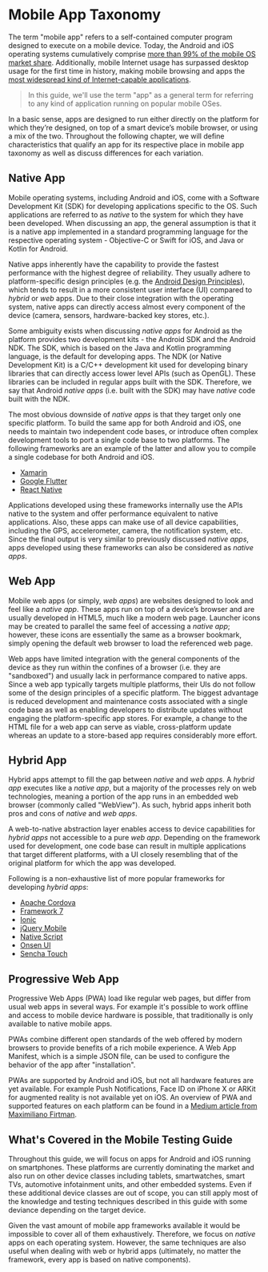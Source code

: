 # Mobile App Taxonomy

The term "mobile app" refers to a self-contained computer program designed to execute on a mobile device. Today, the Android and iOS operating systems cumulatively comprise [more than 99% of the mobile OS market share](https://www.idc.com/promo/smartphone-market-share/os "Smartphone Market Share"). Additionally, mobile Internet usage has surpassed desktop usage for the first time in history, making mobile browsing and apps the [most widespread kind of Internet-capable applications](https://www.idc.com/promo/smartphone-market-share/os "Smartphone Market Share").

> In this guide, we'll use the term "app" as a general term for referring to any kind of application running on popular mobile OSes.

In a basic sense, apps are designed to run either directly on the platform for which they’re designed, on top of a smart device’s mobile browser, or using a mix of the two. Throughout the following chapter, we will define characteristics that qualify an app for its respective place in mobile app taxonomy as well as discuss differences for each variation.

## Native App

Mobile operating systems, including Android and iOS, come with a Software Development Kit (SDK) for developing applications specific to the OS. Such applications are referred to as *native* to the system for which they have been developed. When discussing an app, the general assumption is that it is a native app implemented in a standard programming language for the respective operating system - Objective-C or Swift for iOS, and Java or Kotlin for Android.

Native apps inherently have the capability to provide the fastest performance with the highest degree of reliability. They usually adhere to platform-specific design principles (e.g. the [Android Design Principles](https://developer.android.com/design/get-started/principles.html "Android Design Principles")), which tends to result in a more consistent user interface (UI) compared to *hybrid* or *web* apps. Due to their close integration with the operating system, native apps can directly access almost every component of the device (camera, sensors, hardware-backed key stores, etc.).

Some ambiguity exists when discussing *native apps* for Android as the platform provides two development kits - the Android SDK and the Android NDK. The SDK, which is based on the Java and Kotlin programming language, is the default for developing apps. The NDK (or Native Development Kit) is a C/C++ development kit used for developing binary libraries that can directly access lower level APIs (such as OpenGL). These libraries can be included in regular apps built with the SDK. Therefore, we say that Android *native apps* (i.e. built with the SDK) may have *native* code built with the NDK.

The most obvious downside of *native apps* is that they target only one specific platform. To build the same app for both Android and iOS, one needs to maintain two independent code bases, or introduce often complex development tools to port a single code base to two platforms. The following frameworks are an example of the latter and allow you to compile a single codebase for both Android and iOS.

- [Xamarin](https://www.xamarin.com/ "Xamarin")
- [Google Flutter](https://flutter.dev/ "Google Flutter")
- [React Native](https://reactnative.dev/ "React Native")

Applications developed using these frameworks internally use the APIs native to the system and offer performance equivalent to native applications. Also, these apps can make use of all device capabilities, including the GPS, accelerometer, camera, the notification system, etc. Since the final output is very similar to previously discussed *native apps*, apps developed using these frameworks can also be considered as *native apps*.

## Web App

Mobile web apps (or simply, *web apps*) are websites designed to look and feel like a *native app*. These apps run on top of a device’s browser and are usually developed in HTML5, much like a modern web page. Launcher icons may be created to parallel the same feel of accessing a *native app*; however, these icons are essentially the same as a browser bookmark, simply opening the default web browser to load the referenced web page.

Web apps have limited integration with the general components of the device as they run within the confines of a browser (i.e. they are "sandboxed") and usually lack in performance compared to native apps. Since a web app typically targets multiple platforms, their UIs do not follow some of the design principles of a specific platform. The biggest advantage is reduced development and maintenance costs associated with a single code base as well as enabling developers to distribute updates without engaging the platform-specific app stores. For example, a change to the HTML file for a web app can serve as viable, cross-platform update whereas an update to a store-based app requires considerably more effort.

## Hybrid App

Hybrid apps attempt to fill the gap between *native* and *web apps*. A *hybrid app* executes like a *native app*, but a majority of the processes rely on web technologies, meaning a portion of the app runs in an embedded web browser (commonly called "WebView"). As such, hybrid apps inherit both pros and cons of *native* and *web apps*.

A web-to-native abstraction layer enables access to device capabilities for *hybrid apps* not accessible to a pure *web app*. Depending on the framework used for development, one code base can result in multiple applications that target different platforms, with a UI closely resembling that of the original platform for which the app was developed.

Following is a non-exhaustive list of more popular frameworks for developing *hybrid apps*:

- [Apache Cordova](https://cordova.apache.org/ "Apache Cordova")
- [Framework 7](https://framework7.io/ "Framework 7")
- [Ionic](https://ionicframework.com/ "Ionic")
- [jQuery Mobile](https://jquerymobile.com/ "jQuery Mobile")
- [Native Script](https://www.nativescript.org/ "Native Script")
- [Onsen UI](https://onsen.io/ "Onsen UI")
- [Sencha Touch](https://www.sencha.com/products/touch/ "Sencha Touch")

## Progressive Web App

Progressive Web Apps (PWA) load like regular web pages, but differ from usual web apps in several ways. For example it's possible to work offline and access to mobile device hardware is possible, that traditionally is only available to native mobile apps.

PWAs combine different open standards of the web offered by modern browsers to provide benefits of a rich mobile experience. A Web App Manifest, which is a simple JSON file, can be used to configure the behavior of the app after "installation".

PWAs are supported by Android and iOS, but not all hardware features are yet available. For example Push Notifications, Face ID on iPhone X or ARKit for augmented reality is not available yet on iOS. An overview of PWA and supported features on each platform can be found in a [Medium article from Maximiliano Firtman](https://medium.com/@firt/progressive-web-apps-on-ios-are-here-d00430dee3a7 "Progressive Web Apps on iOS are here").

## What's Covered in the Mobile Testing Guide

Throughout this guide, we will focus on apps for Android and iOS running on smartphones. These platforms are currently dominating the market and also run on other device classes including tablets, smartwatches, smart TVs, automotive infotainment units, and other embedded systems. Even if these additional device classes are out of scope, you can still apply most of the knowledge and testing techniques described in this guide with some deviance depending on the target device.

Given the vast amount of mobile app frameworks available it would be impossible to cover all of them exhaustively. Therefore, we focus on *native* apps on each operating system. However, the same techniques are also useful when dealing with web or hybrid apps (ultimately, no matter the framework, every app is based on native components).

